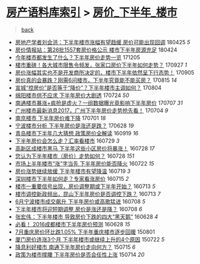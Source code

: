 [房产语料库索引](../../README.md)  > [房价_下半年_楼市](房价_下半年_楼市.md)
====
> [back](../README.md)

- [房地产学者刘会洪：下半年楼市涨幅有望趋缓 房价可能出现回调](http://jkwz.applinzi.com/ittc/7095962108565128208.html#%E6%88%BF%E5%9C%B0%E4%BA%A7%E5%AD%A6%E8%80%85%E5%88%98%E4%BC%9A%E6%B4%AA%EF%BC%9A%E4%B8%8B%E5%8D%8A%E5%B9%B4%E6%A5%BC%E5%B8%82%E6%B6%A8%E5%B9%85%E6%9C%89%E6%9C%9B%E8%B6%8B%E7%BC%93+%E6%88%BF%E4%BB%B7%E5%8F%AF%E8%83%BD%E5%87%BA%E7%8E%B0%E5%9B%9E%E8%B0%83) 180425 *5* 
- [房价情报站：第26批1557套房价格公示 楼市下半年房源充足](http://jkwz.applinzi.com/ittc/7095495520292439051.html#%E6%88%BF%E4%BB%B7%E6%83%85%E6%8A%A5%E7%AB%99%EF%BC%9A%E7%AC%AC26%E6%89%B91557%E5%A5%97%E6%88%BF%E4%BB%B7%E6%A0%BC%E5%85%AC%E7%A4%BA+%E6%A5%BC%E5%B8%82%E4%B8%8B%E5%8D%8A%E5%B9%B4%E6%88%BF%E6%BA%90%E5%85%85%E8%B6%B3) 180424  
- [今年楼市都发生了什么？下半年房价走势一览](http://jkwz.applinzi.com/ittc/7043597909843510289.html#%E4%BB%8A%E5%B9%B4%E6%A5%BC%E5%B8%82%E9%83%BD%E5%8F%91%E7%94%9F%E4%BA%86%E4%BB%80%E4%B9%88%EF%BC%9F%E4%B8%8B%E5%8D%8A%E5%B9%B4%E6%88%BF%E4%BB%B7%E8%B5%B0%E5%8A%BF%E4%B8%80%E8%A7%88) 171205  
- [楼市重磅！各大城市限售令频发，张家口房价下半年如何走势？](http://jkwz.applinzi.com/ittc/7018049504937509905.html#%E6%A5%BC%E5%B8%82%E9%87%8D%E7%A3%85%EF%BC%81%E5%90%84%E5%A4%A7%E5%9F%8E%E5%B8%82%E9%99%90%E5%94%AE%E4%BB%A4%E9%A2%91%E5%8F%91%EF%BC%8C%E5%BC%A0%E5%AE%B6%E5%8F%A3%E6%88%BF%E4%BB%B7%E4%B8%8B%E5%8D%8A%E5%B9%B4%E5%A6%82%E4%BD%95%E8%B5%B0%E5%8A%BF%EF%BC%9F) 170927 *1* 
- [房价涨幅其实也不是开发商所决定的，楼市下半年依然呈下行态势！](http://jkwz.applinzi.com/ittc/7009786229644854289.html#%E6%88%BF%E4%BB%B7%E6%B6%A8%E5%B9%85%E5%85%B6%E5%AE%9E%E4%B9%9F%E4%B8%8D%E6%98%AF%E5%BC%80%E5%8F%91%E5%95%86%E6%89%80%E5%86%B3%E5%AE%9A%E7%9A%84%EF%BC%8C%E6%A5%BC%E5%B8%82%E4%B8%8B%E5%8D%8A%E5%B9%B4%E4%BE%9D%E7%84%B6%E5%91%88%E4%B8%8B%E8%A1%8C%E6%80%81%E5%8A%BF%EF%BC%81) 170905  
- [房价真的会暴跌？刚需6问楼市，下半年究竟能不能买房？](http://jkwz.applinzi.com/ittc/7001924889672680464.html#%E6%88%BF%E4%BB%B7%E7%9C%9F%E7%9A%84%E4%BC%9A%E6%9A%B4%E8%B7%8C%EF%BC%9F%E5%88%9A%E9%9C%806%E9%97%AE%E6%A5%BC%E5%B8%82%EF%BC%8C%E4%B8%8B%E5%8D%8A%E5%B9%B4%E7%A9%B6%E7%AB%9F%E8%83%BD%E4%B8%8D%E8%83%BD%E4%B9%B0%E6%88%BF%EF%BC%9F) 170815 *14* 
- [宣城“控房价”是否等于“降价”？下半年楼市主调如何？](http://jkwz.applinzi.com/ittc/6998000676062626833.html#%E5%AE%A3%E5%9F%8E%E2%80%9C%E6%8E%A7%E6%88%BF%E4%BB%B7%E2%80%9D%E6%98%AF%E5%90%A6%E7%AD%89%E4%BA%8E%E2%80%9C%E9%99%8D%E4%BB%B7%E2%80%9D%EF%BC%9F%E4%B8%8B%E5%8D%8A%E5%B9%B4%E6%A5%BC%E5%B8%82%E4%B8%BB%E8%B0%83%E5%A6%82%E4%BD%95%EF%BC%9F) 170804  
- [绵阳楼市供不应求 下半年房价大剧透](http://jkwz.applinzi.com/ittc/6993880430724776976.html#%E7%BB%B5%E9%98%B3%E6%A5%BC%E5%B8%82%E4%BE%9B%E4%B8%8D%E5%BA%94%E6%B1%82+%E4%B8%8B%E5%8D%8A%E5%B9%B4%E6%88%BF%E4%BB%B7%E5%A4%A7%E5%89%A7%E9%80%8F) 170724 *50* 
- [南通楼市暴涨+疯抢是虚火？一组数据曝光竟影响下半年房价](http://jkwz.applinzi.com/ittc/6987584009952298000.html#%E5%8D%97%E9%80%9A%E6%A5%BC%E5%B8%82%E6%9A%B4%E6%B6%A8%2B%E7%96%AF%E6%8A%A2%E6%98%AF%E8%99%9A%E7%81%AB%EF%BC%9F%E4%B8%80%E7%BB%84%E6%95%B0%E6%8D%AE%E6%9B%9D%E5%85%89%E7%AB%9F%E5%BD%B1%E5%93%8D%E4%B8%8B%E5%8D%8A%E5%B9%B4%E6%88%BF%E4%BB%B7) 170707 *31* 
- [广州楼市最新消息2017，广州下半年房价走势抢先看！](http://jkwz.applinzi.com/ittc/6986492151520035844.html#%E5%B9%BF%E5%B7%9E%E6%A5%BC%E5%B8%82%E6%9C%80%E6%96%B0%E6%B6%88%E6%81%AF2017%EF%BC%8C%E5%B9%BF%E5%B7%9E%E4%B8%8B%E5%8D%8A%E5%B9%B4%E6%88%BF%E4%BB%B7%E8%B5%B0%E5%8A%BF%E6%8A%A2%E5%85%88%E7%9C%8B%EF%BC%81) 170704 *9* 
- [南京楼市 下半年房价难下降](http://jkwz.applinzi.com/ittc/6985281451741152260.html#%E5%8D%97%E4%BA%AC%E6%A5%BC%E5%B8%82+%E4%B8%8B%E5%8D%8A%E5%B9%B4%E6%88%BF%E4%BB%B7%E9%9A%BE%E4%B8%8B%E9%99%8D) 170701 *18* 
- [宁波楼市分析 下半年房价是涨还是跌？](http://jkwz.applinzi.com/ittc/6984223056791602180.html#%E5%AE%81%E6%B3%A2%E6%A5%BC%E5%B8%82%E5%88%86%E6%9E%90+%E4%B8%8B%E5%8D%8A%E5%B9%B4%E6%88%BF%E4%BB%B7%E6%98%AF%E6%B6%A8%E8%BF%98%E6%98%AF%E8%B7%8C%EF%BC%9F) 170628 *19* 
- [青岛楼市下半年几大猜想 政策房价全解读](http://jkwz.applinzi.com/ittc/6879511742396236804.html#%E9%9D%92%E5%B2%9B%E6%A5%BC%E5%B8%82%E4%B8%8B%E5%8D%8A%E5%B9%B4%E5%87%A0%E5%A4%A7%E7%8C%9C%E6%83%B3+%E6%94%BF%E7%AD%96%E6%88%BF%E4%BB%B7%E5%85%A8%E8%A7%A3%E8%AF%BB) 160919 *16* 
- [下半年房价会怎么走？汇率看楼市](http://jkwz.applinzi.com/ittc/6860242188100961285.html#%E4%B8%8B%E5%8D%8A%E5%B9%B4%E6%88%BF%E4%BB%B7%E4%BC%9A%E6%80%8E%E4%B9%88%E8%B5%B0%EF%BC%9F%E6%B1%87%E7%8E%87%E7%9C%8B%E6%A5%BC%E5%B8%82) 160729 *3* 
- [高新区成楼市黑马 下半年这些小区房价将暴涨！](http://jkwz.applinzi.com/ittc/6859968943867036676.html#%E9%AB%98%E6%96%B0%E5%8C%BA%E6%88%90%E6%A5%BC%E5%B8%82%E9%BB%91%E9%A9%AC+%E4%B8%8B%E5%8D%8A%E5%B9%B4%E8%BF%99%E4%BA%9B%E5%B0%8F%E5%8C%BA%E6%88%BF%E4%BB%B7%E5%B0%86%E6%9A%B4%E6%B6%A8%EF%BC%81) 160728 *17* 
- [您认为下半年楼市（房价）走势如何？](http://jkwz.applinzi.com/ittc/6859132742268355589.html#%E6%82%A8%E8%AE%A4%E4%B8%BA%E4%B8%8B%E5%8D%8A%E5%B9%B4%E6%A5%BC%E5%B8%82%EF%BC%88%E6%88%BF%E4%BB%B7%EF%BC%89%E8%B5%B0%E5%8A%BF%E5%A6%82%E4%BD%95%EF%BC%9F) 160728 *151* 
- [市场上半年楼市“涨”字当先 下半年房价能否降火](http://jkwz.applinzi.com/ittc/6857722578734679044.html#%E5%B8%82%E5%9C%BA%E4%B8%8A%E5%8D%8A%E5%B9%B4%E6%A5%BC%E5%B8%82%E2%80%9C%E6%B6%A8%E2%80%9D%E5%AD%97%E5%BD%93%E5%85%88+%E4%B8%8B%E5%8D%8A%E5%B9%B4%E6%88%BF%E4%BB%B7%E8%83%BD%E5%90%A6%E9%99%8D%E7%81%AB) 160722 *15* 
- [房价涨势继续放缓 下半年楼市有望降温](http://jkwz.applinzi.com/ittc/6856585314302428164.html#%E6%88%BF%E4%BB%B7%E6%B6%A8%E5%8A%BF%E7%BB%A7%E7%BB%AD%E6%94%BE%E7%BC%93+%E4%B8%8B%E5%8D%8A%E5%B9%B4%E6%A5%BC%E5%B8%82%E6%9C%89%E6%9C%9B%E9%99%8D%E6%B8%A9) 160719 *3* 
- [深圳楼市下半年如何走？专家看涨房价](http://jkwz.applinzi.com/ittc/6855010520255693828.html#%E6%B7%B1%E5%9C%B3%E6%A5%BC%E5%B8%82%E4%B8%8B%E5%8D%8A%E5%B9%B4%E5%A6%82%E4%BD%95%E8%B5%B0%EF%BC%9F%E4%B8%93%E5%AE%B6%E7%9C%8B%E6%B6%A8%E6%88%BF%E4%BB%B7) 160715 *2* 
- [楼市一重要信号出现，房价调整期或下半年开始？](http://jkwz.applinzi.com/ittc/6854405696266961925.html#%E6%A5%BC%E5%B8%82%E4%B8%80%E9%87%8D%E8%A6%81%E4%BF%A1%E5%8F%B7%E5%87%BA%E7%8E%B0%EF%BC%8C%E6%88%BF%E4%BB%B7%E8%B0%83%E6%95%B4%E6%9C%9F%E6%88%96%E4%B8%8B%E5%8D%8A%E5%B9%B4%E5%BC%80%E5%A7%8B%EF%BC%9F) 160713 *5* 
- [楼市调控新政频出，昆山下半年房价是否调控下跌？](http://jkwz.applinzi.com/ittc/6854275969032127492.html#%E6%A5%BC%E5%B8%82%E8%B0%83%E6%8E%A7%E6%96%B0%E6%94%BF%E9%A2%91%E5%87%BA%EF%BC%8C%E6%98%86%E5%B1%B1%E4%B8%8B%E5%8D%8A%E5%B9%B4%E6%88%BF%E4%BB%B7%E6%98%AF%E5%90%A6%E8%B0%83%E6%8E%A7%E4%B8%8B%E8%B7%8C%EF%BC%9F) 160713 *7* 
- [6月宁波楼市成交飙升 下半年房价或高歌猛进](http://jkwz.applinzi.com/ittc/6852522107162067973.html#6%E6%9C%88%E5%AE%81%E6%B3%A2%E6%A5%BC%E5%B8%82%E6%88%90%E4%BA%A4%E9%A3%99%E5%8D%87+%E4%B8%8B%E5%8D%8A%E5%B9%B4%E6%88%BF%E4%BB%B7%E6%88%96%E9%AB%98%E6%AD%8C%E7%8C%9B%E8%BF%9B) 160708 *5* 
- [下半年楼市将迎短期调整 房价是涨还是降？](http://jkwz.applinzi.com/ittc/6852416198641452036.html#%E4%B8%8B%E5%8D%8A%E5%B9%B4%E6%A5%BC%E5%B8%82%E5%B0%86%E8%BF%8E%E7%9F%AD%E6%9C%9F%E8%B0%83%E6%95%B4+%E6%88%BF%E4%BB%B7%E6%98%AF%E6%B6%A8%E8%BF%98%E6%98%AF%E9%99%8D%EF%BC%9F) 160708 *6* 
- [张宏伟：下半年楼市 导致房价下跌的四大“黑天鹅”](http://jkwz.applinzi.com/ittc/6848842550571697156.html#%E5%BC%A0%E5%AE%8F%E4%BC%9F%EF%BC%9A%E4%B8%8B%E5%8D%8A%E5%B9%B4%E6%A5%BC%E5%B8%82+%E5%AF%BC%E8%87%B4%E6%88%BF%E4%BB%B7%E4%B8%8B%E8%B7%8C%E7%9A%84%E5%9B%9B%E5%A4%A7%E2%80%9C%E9%BB%91%E5%A4%A9%E9%B9%85%E2%80%9D) 160628 *4* 
- [必看！ 2016成都楼市下半年房价预测](http://jkwz.applinzi.com/ittc/6848808390738052101.html#%E5%BF%85%E7%9C%8B%EF%BC%81+2016%E6%88%90%E9%83%BD%E6%A5%BC%E5%B8%82%E4%B8%8B%E5%8D%8A%E5%B9%B4%E6%88%BF%E4%BB%B7%E9%A2%84%E6%B5%8B) 160628 *15* 
- [7月重庆房价环比跌1.05% 下半年重庆楼市逐步回暖](http://jkwz.applinzi.com/ittc/547650611425636157.html#7%E6%9C%88%E9%87%8D%E5%BA%86%E6%88%BF%E4%BB%B7%E7%8E%AF%E6%AF%94%E8%B7%8C1.05%25+%E4%B8%8B%E5%8D%8A%E5%B9%B4%E9%87%8D%E5%BA%86%E6%A5%BC%E5%B8%82%E9%80%90%E6%AD%A5%E5%9B%9E%E6%9A%96) 150801  
- [厦门房价连涨3个月 下半年楼市或继续上升的4个原因](http://jkwz.applinzi.com/ittc/547650614933641024.html#%E5%8E%A6%E9%97%A8%E6%88%BF%E4%BB%B7%E8%BF%9E%E6%B6%A83%E4%B8%AA%E6%9C%88+%E4%B8%8B%E5%8D%8A%E5%B9%B4%E6%A5%BC%E5%B8%82%E6%88%96%E7%BB%A7%E7%BB%AD%E4%B8%8A%E5%8D%87%E7%9A%844%E4%B8%AA%E5%8E%9F%E5%9B%A0) 150722 *5* 
- [降息利好楼市 南通下半年房价走向何方？](http://jkwz.applinzi.com/ittc/547650614967855813.html#%E9%99%8D%E6%81%AF%E5%88%A9%E5%A5%BD%E6%A5%BC%E5%B8%82+%E5%8D%97%E9%80%9A%E4%B8%8B%E5%8D%8A%E5%B9%B4%E6%88%BF%E4%BB%B7%E8%B5%B0%E5%90%91%E4%BD%95%E6%96%B9%EF%BC%9F) 150715 *6* 
- [政策为楼市撑腰 下半年房价是否会任性上涨](http://jkwz.applinzi.com/ittc/547650614987506495.html#%E6%94%BF%E7%AD%96%E4%B8%BA%E6%A5%BC%E5%B8%82%E6%92%91%E8%85%B0+%E4%B8%8B%E5%8D%8A%E5%B9%B4%E6%88%BF%E4%BB%B7%E6%98%AF%E5%90%A6%E4%BC%9A%E4%BB%BB%E6%80%A7%E4%B8%8A%E6%B6%A8) 150714 *20* 
